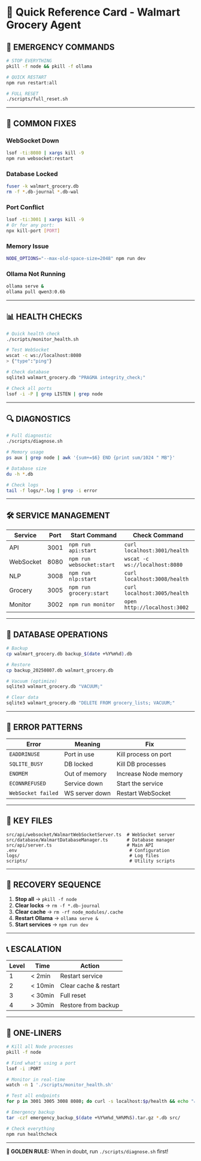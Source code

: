 # 🚀 Quick Reference Card - Walmart Grocery Agent

## 🔴 EMERGENCY COMMANDS

```bash
# STOP EVERYTHING
pkill -f node && pkill -f ollama

# QUICK RESTART
npm run restart:all

# FULL RESET
./scripts/full_reset.sh
```

---

## 🔧 COMMON FIXES

### WebSocket Down
```bash
lsof -ti:8080 | xargs kill -9
npm run websocket:restart
```

### Database Locked
```bash
fuser -k walmart_grocery.db
rm -f *.db-journal *.db-wal
```

### Port Conflict
```bash
lsof -ti:3001 | xargs kill -9
# Or for any port:
npx kill-port [PORT]
```

### Memory Issue
```bash
NODE_OPTIONS="--max-old-space-size=2048" npm run dev
```

### Ollama Not Running
```bash
ollama serve &
ollama pull qwen3:0.6b
```

---

## 📊 HEALTH CHECKS

```bash
# Quick health check
./scripts/monitor_health.sh

# Test WebSocket
wscat -c ws://localhost:8080
> {"type":"ping"}

# Check database
sqlite3 walmart_grocery.db "PRAGMA integrity_check;"

# Check all ports
lsof -i -P | grep LISTEN | grep node
```

---

## 🔍 DIAGNOSTICS

```bash
# Full diagnostic
./scripts/diagnose.sh

# Memory usage
ps aux | grep node | awk '{sum+=$6} END {print sum/1024 " MB"}'

# Database size
du -h *.db

# Check logs
tail -f logs/*.log | grep -i error
```

---

## 🛠️ SERVICE MANAGEMENT

| Service | Port | Start Command | Check Command |
|---------|------|--------------|---------------|
| API | 3001 | `npm run api:start` | `curl localhost:3001/health` |
| WebSocket | 8080 | `npm run websocket:start` | `wscat -c ws://localhost:8080` |
| NLP | 3008 | `npm run nlp:start` | `curl localhost:3008/health` |
| Grocery | 3005 | `npm run grocery:start` | `curl localhost:3005/health` |
| Monitor | 3002 | `npm run monitor` | `open http://localhost:3002` |

---

## 💾 DATABASE OPERATIONS

```bash
# Backup
cp walmart_grocery.db backup_$(date +%Y%m%d).db

# Restore
cp backup_20250807.db walmart_grocery.db

# Vacuum (optimize)
sqlite3 walmart_grocery.db "VACUUM;"

# Clear data
sqlite3 walmart_grocery.db "DELETE FROM grocery_lists; VACUUM;"
```

---

## 🚨 ERROR PATTERNS

| Error | Meaning | Fix |
|-------|---------|-----|
| `EADDRINUSE` | Port in use | Kill process on port |
| `SQLITE_BUSY` | DB locked | Kill DB processes |
| `ENOMEM` | Out of memory | Increase Node memory |
| `ECONNREFUSED` | Service down | Start the service |
| `WebSocket failed` | WS server down | Restart WebSocket |

---

## 📁 KEY FILES

```
src/api/websocket/WalmartWebSocketServer.ts  # WebSocket server
src/database/WalmartDatabaseManager.ts       # Database manager
src/api/server.ts                            # Main API
.env                                          # Configuration
logs/                                         # Log files
scripts/                                      # Utility scripts
```

---

## 🔄 RECOVERY SEQUENCE

1. **Stop all** → `pkill -f node`
2. **Clear locks** → `rm -f *.db-journal`
3. **Clear cache** → `rm -rf node_modules/.cache`
4. **Restart Ollama** → `ollama serve &`
5. **Start services** → `npm run dev`

---

## 📞 ESCALATION

| Level | Time | Action |
|-------|------|--------|
| 1 | < 2min | Restart service |
| 2 | < 10min | Clear cache & restart |
| 3 | < 30min | Full reset |
| 4 | > 30min | Restore from backup |

---

## 🎯 ONE-LINERS

```bash
# Kill all Node processes
pkill -f node

# Find what's using a port
lsof -i :PORT

# Monitor in real-time
watch -n 1 './scripts/monitor_health.sh'

# Test all endpoints
for p in 3001 3005 3008 8080; do curl -s localhost:$p/health && echo "✓ $p" || echo "✗ $p"; done

# Emergency backup
tar -czf emergency_backup_$(date +%Y%m%d_%H%M%S).tar.gz *.db src/

# Check everything
npm run healthcheck
```

---

**📌 GOLDEN RULE:** When in doubt, run `./scripts/diagnose.sh` first!